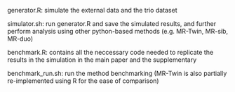 generator.R: simulate the external data and the trio dataset

simulator.sh: run generator.R and save the simulated results, and further perform analysis using other python-based methods (e.g. MR-Twin, MR-sib, MR-duo)

benchmark.R: contains all the neccessary code needed to replicate the results in the simulation in the main paper and the supplementary

benchmark\_run.sh: run the method benchmarking (MR-Twin is also partially re-implemented using R for the ease of comparison)




